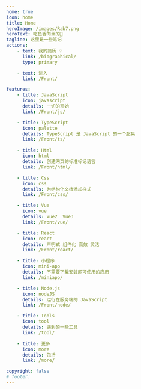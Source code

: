 ```yaml
---
home: true
icon: home
title: Home
heroImage: /images/Rab7.png
heroText: 吃鱼香肉丝的🐇
tagline: 这里是一些笔记
actions:
    - text: 我的简历 💡
      link: /biographical/
      type: primary

    - text: 进入
      link: /Front/

features:
    - title: JavaScript
      icon: javascript
      details: 一切的开始
      link: /Front/js/

    - title: TypeScript
      icon: palette
      details: TypeScript 是 JavaScript 的一个超集
      link: /Front/ts/

    - title: Html
      icon: html
      details: 创建网页的标准标记语言
      link: /Front/html/

    - title: Css
      icon: css
      details: 为结构化文档添加样式
      link: /Front/css/

    - title: Vue
      icon: vue
      details: Vue2  Vue3
      link: /Front/vue/

    - title: React
      icon: react
      details: 声明式 组件化 高效 灵活
      link: /Front/react/

    - title: 小程序
      icon: mini-app
      details: 不需要下载安装即可使用的应用
      link: /miniapp/

    - title: Node.js
      icon: nodeJS
      details: 运行在服务端的 JavaScript
      link: /Front/node/

    - title: Tools
      icon: tool
      details: 遇到的一些工具
      link: /tool/

    - title: 更多
      icon: more
      details: 包括
      link: /more/

copyright: false
# footer:
---
```

